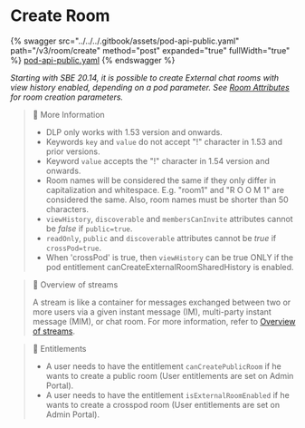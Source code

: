 # Create Room

{% swagger src="../../../.gitbook/assets/pod-api-public.yaml" path="/v3/room/create" method="post" expanded="true" fullWidth="true" %}
[pod-api-public.yaml](../../../.gitbook/assets/pod-api-public.yaml)
{% endswagger %}

_Starting with SBE 20.14, it is possible to create External chat rooms with view history enabled, depending on a pod parameter. See_ [_Room Attributes_](ref:room-attributes-1) _for room creation parameters._

> 🚧 More Information
>
> * DLP only works with 1.53 version and onwards.
> * Keywords `key` and `value` do not accept "!" character in 1.53 and prior versions.
> * Keyword `value` accepts the "!" character in 1.54 version and onwards.
> * Room names will be considered the same if they only differ in capitalization and whitespace. E.g. "room1" and "R O O M 1" are considered the same. Also, room names must be shorter than 50 characters.
> * `viewHistory`, `discoverable` and `membersCanInvite` attributes cannot be _false_ if `public=true`.
> * `readOnly`, `public` and `discoverable` attributes cannot be _true_ if `crossPod=true`.
> * When 'crossPod' is true, then `viewHistory` can be true ONLY if the pod entitlement canCreateExternalRoomSharedHistory is enabled.

> 📘 Overview of streams
>
> A stream is like a container for messages exchanged between two or more users via a given instant message (IM), multi-party instant message (MIM), or chat room. For more information, refer to [Overview of streams](https://docs.developers.symphony.com/building-bots-on-symphony/datafeed/overview-of-streams).

> 🚧 Entitlements
>
> * A user needs to have the entitlement `canCreatePublicRoom` if he wants to create a public room (User entitlements are set on Admin Portal).
> * A user needs to have the entitlement `isExternalRoomEnabled` if he wants to create a crosspod room (User entitlements are set on Admin Portal).

